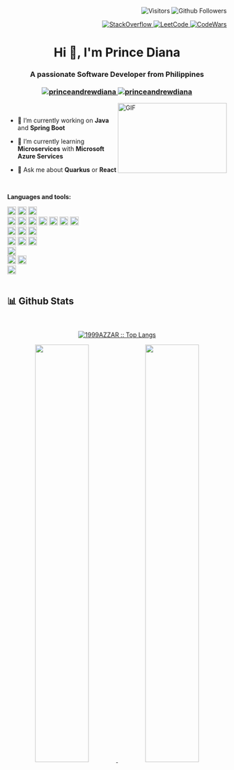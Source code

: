 
<p align="right"> 
  <img src="https://visitor-badge.laobi.icu/badge?page_id=princeandrewdiana" alt="Visitors" />
  <img src="https://img.shields.io/github/followers/princeandrewdiana?label=Follow&style=social" alt="Github Followers" />
</p>

<p align="right"> 
  <a href="https://stackoverflow.com/users/10616157/prince-diana" target="_blank">
    <img alt="StackOverflow"
    src="https://stackoverflow-badge.vercel.app/?userID=10616157" />
  </a>
  <a href="https://leetcode.com/princeandrewdiana" target="_blank">
    <img alt="LeetCode"
    src="https://img.shields.io/badge/dynamic/json?style=flat-square&labelColor=black&color=%23ffa116&label=Solved&query=solvedOverTotal&url=https%3A%2F%2Fleetcode-badge.vercel.app%2Fapi%2Fusers%2Fprinceandrewdiana&logo=leetcode&logoColor=yellow" />
  </a>
  
  <a href="https://www.codewars.com/users/princeandrewdiana" target="_blank">
    <img alt="CodeWars" src="https://www.codewars.com/users/princeandrewdiana/badges/micro" />
  </a>
</p>

<h1 align="center">Hi 👋, I'm Prince Diana</h1>
<h3 align="center">
  A passionate Software Developer from Philippines
  <br/><br/>
  <a href="https://www.linkedin.com/in/princeandrewdiana/">
    <img src="https://img.shields.io/badge/Linkedin-0077B5?style=for-the-badge&logo=linkedin&logoColor=white" alt="princeandrewdiana" />
  </a>
  <a href="https://princeandrewdiana.github.io/">
    <img src="https://img.shields.io/badge/My Portfolio-222222?style=for-the-badge&logo=GitHub%20Pages&logoColor=white" alt="princeandrewdiana" />
  </a>
</h3>
<img align="right" alt="GIF" src="https://github.com/abhisheknaiidu/abhisheknaiidu/blob/master/code.gif?raw=true" width="250" height="160" />
<br />

- 🔭 I’m currently working on **Java** and **Spring Boot**
 
- 🌱 I’m currently learning **Microservices** with **Microsoft Azure Services**
 
- 💬 Ask me about **Quarkus** or **React**

<!-- - 👯 I’m looking to collaborate on **null** -->
<!-- - 🤝 I’m looking for help with **null** -->
<!-- - 👨‍💻 All of my projects are available at [null](null) -->
<!-- - 📝 I regularly write articles on [null](null) -->

<br/>

**Languages and tools:** 

<div>
<code><img height="20" src="https://res.cloudinary.com/practicaldev/image/fetch/s--KR6jSVNe--/c_limit%2Cf_auto%2Cfl_progressive%2Cq_auto%2Cw_880/https://img.shields.io/badge/Java-ED8B00%3Fstyle%3Dfor-the-badge%26logo%3Djava%26logoColor%3Dwhite"></code>
  <code><img height="20" src="https://img.shields.io/badge/JavaScript-323330?style=for-the-badge&logo=javascript&logoColor=F7DF1E"></code>
  <code><img height="20" src="https://img.shields.io/badge/PHP-777BB4?style=for-the-badge&logo=php&logoColor=white"></code>
</div>

<div>
  <code><img height="20" src="https://img.shields.io/badge/React-20232A?style=for-the-badge&logo=react&logoColor=61DAFB"></code>
  <code><img height="20" src="https://img.shields.io/badge/AngularJS-E23237?style=for-the-badge&logo=angularjs&logoColor=white"></code>
  <code><img height="20" src="https://img.shields.io/badge/Angular-DD0031?style=for-the-badge&logo=angular&logoColor=white"></code>
  <code><img height="20" src="https://img.shields.io/badge/HTML5-E34F26?style=for-the-badge&logo=html5&logoColor=white"></code>
  <code><img height="20" src="https://img.shields.io/badge/CSS3-1572B6?style=for-the-badge&logo=css3&logoColor=white"></code>
  <code><img height="20" src="https://res.cloudinary.com/practicaldev/image/fetch/s--yayk2pWn--/c_limit%2Cf_auto%2Cfl_progressive%2Cq_auto%2Cw_880/https://img.shields.io/badge/Material--UI-0081CB%3Fstyle%3Dfor-the-badge%26logo%3Dmaterial-ui%26logoColor%3Dwhite"></code>
  <code><img height="20" src="https://img.shields.io/badge/Tailwind_CSS-38B2AC?style=for-the-badge&logo=tailwind-css&logoColor=white"></code>
</div>

<div>
  <code><img height="20" src="https://img.shields.io/badge/Android-3DDC84?style=for-the-badge&logo=android&logoColor=white"></code>
  <code><img height="20" src="https://img.shields.io/badge/React_Native-20232A?style=for-the-badge&logo=react&logoColor=61DAF"></code>
  <code><img height="20" src="https://img.shields.io/badge/Cordova-35434F?style=for-the-badge&logo=apache-cordova&logoColor=E8E8E8"></code>
</div>

<div>
  <code><img height="20" src="https://img.shields.io/badge/Spring_Boot-F2F4F9?style=for-the-badge&logo=spring-boot"></code>
  <code><img height="20" src="https://img.shields.io/badge/Quarkus-000000?style=for-the-badge&logo=quarkus"></code>
  <code><img height="20" src="https://img.shields.io/badge/Node.js-43853D?style=for-the-badge&logo=node.js&logoColor=white"></code>
</div>

<div>
  <code><img height="20" src="https://img.shields.io/badge/Junit5-25A162?style=for-the-badge&logo=junit5&logoColor=white"></code>
</div>

<div>
  <code><img height="20" src="https://img.shields.io/badge/MongoDB-4EA94B?style=for-the-badge&logo=mongodb&logoColor=white"></code>
  <code><img height="20" src="https://img.shields.io/badge/MySQL-005C84?style=for-the-badge&logo=mysql&logoColor=white"></code>
</div>

<div>
  <code><img height="20" src="https://img.shields.io/badge/microsoft%20azure-0089D6?style=for-the-badge&logo=microsoft-azure&logoColor=white"></code>
</div>

<br/>

<div>
    <h2> 📊 Github Stats</h2>
    <br/>
    <p align="center">
      <a href="https://github.com/princeandrewdiana/">
        <img src="https://github-readme-stats.vercel.app/api/top-langs/?username=princeandrewdiana&langs_count=6&theme=react&layout=compact&hide_border=true" alt="1999AZZAR :: Top Langs" />
      </a>
    </p>
      <p align="center">
        <a href="https://github.com/princeandrewdiana/">
          <img width="49.5%" src="https://github-readme-stats.vercel.app/api?username=princeandrewdiana&show_icons=true&theme=react&hide_border=true" />
          <img width="49.5%" src="https://github-readme-streak-stats.herokuapp.com/?user=princeandrewdiana&theme=react&hide_border=true" />
        </a>
      </p>
     <br/>
</div>
